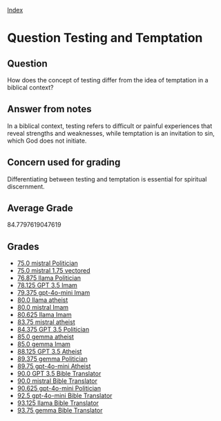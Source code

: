 
[Index](../../index.md)
# Question Testing and Temptation
## Question
How does the concept of testing differ from the idea of temptation in a biblical context?

## Answer from notes
In a biblical context, testing refers to difficult or painful experiences that reveal strengths and weaknesses, while temptation is an invitation to sin, which God does not initiate.

## Concern used for grading
Differentiating between testing and temptation is essential for spiritual discernment.

## Average Grade
84.7797619047619

## Grades
 * [75.0 mistral Politician](../answers/mistral_Politician/Testing_and_Temptation.md)
 * [75.0 mistral 1.75 vectored](../answers/mistral_1.75_vectored/Testing_and_Temptation.md)
 * [76.875 llama Politician](../answers/llama_Politician/Testing_and_Temptation.md)
 * [78.125 GPT 3.5 Imam](../answers/GPT_3.5_Imam/Testing_and_Temptation.md)
 * [79.375 gpt-4o-mini Imam](../answers/gpt-4o-mini_Imam/Testing_and_Temptation.md)
 * [80.0 llama atheist](../answers/llama_atheist/Testing_and_Temptation.md)
 * [80.0 mistral Imam](../answers/mistral_Imam/Testing_and_Temptation.md)
 * [80.625 llama Imam](../answers/llama_Imam/Testing_and_Temptation.md)
 * [83.75 mistral atheist](../answers/mistral_atheist/Testing_and_Temptation.md)
 * [84.375 GPT 3.5 Politician](../answers/GPT_3.5_Politician/Testing_and_Temptation.md)
 * [85.0 gemma atheist](../answers/gemma_atheist/Testing_and_Temptation.md)
 * [85.0 gemma Imam](../answers/gemma_Imam/Testing_and_Temptation.md)
 * [88.125 GPT 3.5 Atheist](../answers/GPT_3.5_Atheist/Testing_and_Temptation.md)
 * [89.375 gemma Politician](../answers/gemma_Politician/Testing_and_Temptation.md)
 * [89.75 gpt-4o-mini Atheist](../answers/gpt-4o-mini_Atheist/Testing_and_Temptation.md)
 * [90.0 GPT 3.5 Bible Translator](../answers/GPT_3.5_Bible_Translator/Testing_and_Temptation.md)
 * [90.0 mistral Bible Translator](../answers/mistral_Bible_Translator/Testing_and_Temptation.md)
 * [90.625 gpt-4o-mini Politician](../answers/gpt-4o-mini_Politician/Testing_and_Temptation.md)
 * [92.5 gpt-4o-mini Bible Translator](../answers/gpt-4o-mini_Bible_Translator/Testing_and_Temptation.md)
 * [93.125 llama Bible Translator](../answers/llama_Bible_Translator/Testing_and_Temptation.md)
 * [93.75 gemma Bible Translator](../answers/gemma_Bible_Translator/Testing_and_Temptation.md)
